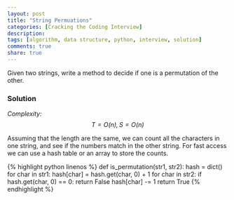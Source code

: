 ```yaml
---
layout: post
title: "String Permuations"
categories: [Cracking the Coding Interview]
description:
tags: [algorithm, data structure, python, interview, solution]
comments: true
share: true
---
```

Given two strings, write a method to decide if one is a permutation of the other.

<!-- more -->

### Solution
_Complexity: $$T = O(n), S = O(n)$$_

Assuming that the length are the same, we can count all the characters in one string, and see if the numbers match in the other string. For fast access we can use a hash table or an array to store the counts.

{% highlight python linenos %}
def is_permutation(str1, str2):
  hash = dict()
  for char in str1:
    hash[char] = hash.get(char, 0) + 1
  for char in str2:
    if hash.get(char, 0) == 0:
      return False
    hash[char] -= 1
  return True
{% endhighlight %}
